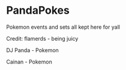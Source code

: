 # PandaPokes
Pokemon events and sets all kept here for yall

Credit:
flamerds - being juicy

DJ Panda - Pokemon

Cainan - Pokemon
